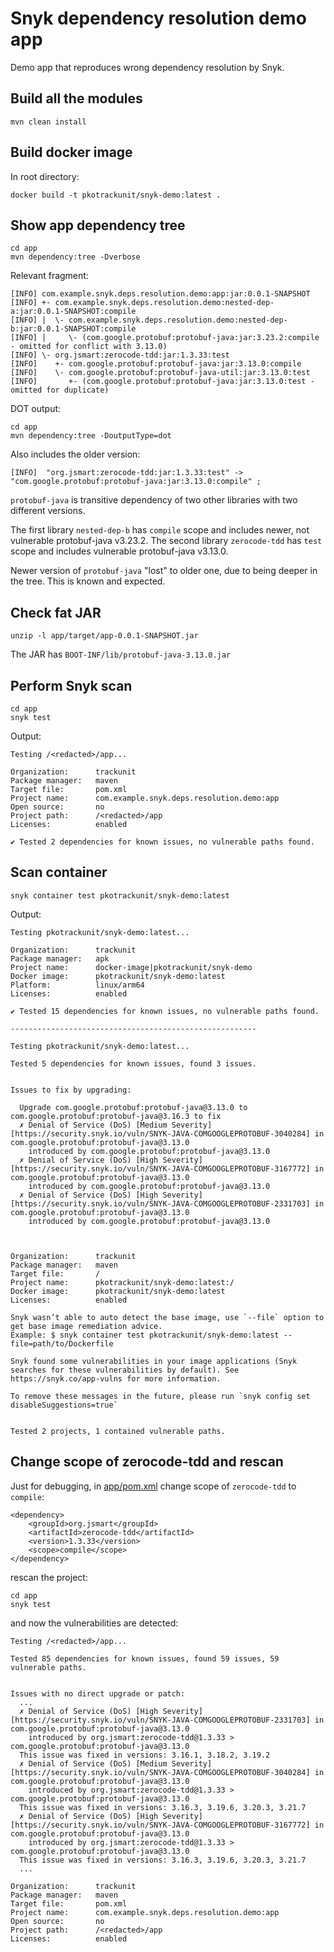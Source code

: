 # Snyk dependency resolution demo app

Demo app that reproduces wrong dependency resolution by Snyk.

## Build all the modules

```
mvn clean install
```

## Build docker image

In root directory:

```
docker build -t pkotrackunit/snyk-demo:latest .
```

## Show app dependency tree

```
cd app
mvn dependency:tree -Dverbose
```

Relevant fragment:

```
[INFO] com.example.snyk.deps.resolution.demo:app:jar:0.0.1-SNAPSHOT
[INFO] +- com.example.snyk.deps.resolution.demo:nested-dep-a:jar:0.0.1-SNAPSHOT:compile
[INFO] |  \- com.example.snyk.deps.resolution.demo:nested-dep-b:jar:0.0.1-SNAPSHOT:compile
[INFO] |     \- (com.google.protobuf:protobuf-java:jar:3.23.2:compile - omitted for conflict with 3.13.0)
[INFO] \- org.jsmart:zerocode-tdd:jar:1.3.33:test
[INFO]    +- com.google.protobuf:protobuf-java:jar:3.13.0:compile
[INFO]    \- com.google.protobuf:protobuf-java-util:jar:3.13.0:test
[INFO]       +- (com.google.protobuf:protobuf-java:jar:3.13.0:test - omitted for duplicate)
```

DOT output:

```
cd app
mvn dependency:tree -DoutputType=dot
```

Also includes the older version:

```
[INFO]  "org.jsmart:zerocode-tdd:jar:1.3.33:test" -> "com.google.protobuf:protobuf-java:jar:3.13.0:compile" ; 
```

`protobuf-java` is transitive dependency of two other libraries with two different versions.

The first library `nested-dep-b` has `compile` scope and includes newer, not vulnerable protobuf-java v3.23.2.
The second library `zerocode-tdd` has `test` scope and includes vulnerable protobuf-java v3.13.0.

Newer version of `protobuf-java` "lost" to older one, due to being deeper in the tree.
This is known and expected.

## Check fat JAR

```
unzip -l app/target/app-0.0.1-SNAPSHOT.jar
```

The JAR has `BOOT-INF/lib/protobuf-java-3.13.0.jar`

## Perform Snyk scan

```
cd app
snyk test
```

Output:

```
Testing /<redacted>/app...

Organization:      trackunit
Package manager:   maven
Target file:       pom.xml
Project name:      com.example.snyk.deps.resolution.demo:app
Open source:       no
Project path:      /<redacted>/app
Licenses:          enabled

✔ Tested 2 dependencies for known issues, no vulnerable paths found.
```

## Scan container

```
snyk container test pkotrackunit/snyk-demo:latest
```

Output:

```
Testing pkotrackunit/snyk-demo:latest...

Organization:      trackunit
Package manager:   apk
Project name:      docker-image|pkotrackunit/snyk-demo
Docker image:      pkotrackunit/snyk-demo:latest
Platform:          linux/arm64
Licenses:          enabled

✔ Tested 15 dependencies for known issues, no vulnerable paths found.

-------------------------------------------------------

Testing pkotrackunit/snyk-demo:latest...

Tested 5 dependencies for known issues, found 3 issues.


Issues to fix by upgrading:

  Upgrade com.google.protobuf:protobuf-java@3.13.0 to com.google.protobuf:protobuf-java@3.16.3 to fix
  ✗ Denial of Service (DoS) [Medium Severity][https://security.snyk.io/vuln/SNYK-JAVA-COMGOOGLEPROTOBUF-3040284] in com.google.protobuf:protobuf-java@3.13.0
    introduced by com.google.protobuf:protobuf-java@3.13.0
  ✗ Denial of Service (DoS) [High Severity][https://security.snyk.io/vuln/SNYK-JAVA-COMGOOGLEPROTOBUF-3167772] in com.google.protobuf:protobuf-java@3.13.0
    introduced by com.google.protobuf:protobuf-java@3.13.0
  ✗ Denial of Service (DoS) [High Severity][https://security.snyk.io/vuln/SNYK-JAVA-COMGOOGLEPROTOBUF-2331703] in com.google.protobuf:protobuf-java@3.13.0
    introduced by com.google.protobuf:protobuf-java@3.13.0



Organization:      trackunit
Package manager:   maven
Target file:       /
Project name:      pkotrackunit/snyk-demo:latest:/
Docker image:      pkotrackunit/snyk-demo:latest
Licenses:          enabled

Snyk wasn’t able to auto detect the base image, use `--file` option to get base image remediation advice.
Example: $ snyk container test pkotrackunit/snyk-demo:latest --file=path/to/Dockerfile

Snyk found some vulnerabilities in your image applications (Snyk searches for these vulnerabilities by default). See https://snyk.co/app-vulns for more information.

To remove these messages in the future, please run `snyk config set disableSuggestions=true`


Tested 2 projects, 1 contained vulnerable paths.
```

## Change scope of zerocode-tdd and rescan

Just for debugging, in [app/pom.xml](app/pom.xml) change scope of `zerocode-tdd` to `compile`:
```
<dependency>
    <groupId>org.jsmart</groupId>
    <artifactId>zerocode-tdd</artifactId>
    <version>1.3.33</version>
    <scope>compile</scope>
</dependency>
```

rescan the project:

```
cd app
snyk test
```

and now the vulnerabilities are detected:

```
Testing /<redacted>/app...

Tested 85 dependencies for known issues, found 59 issues, 59 vulnerable paths.


Issues with no direct upgrade or patch:
  ...
  ✗ Denial of Service (DoS) [High Severity][https://security.snyk.io/vuln/SNYK-JAVA-COMGOOGLEPROTOBUF-2331703] in com.google.protobuf:protobuf-java@3.13.0
    introduced by org.jsmart:zerocode-tdd@1.3.33 > com.google.protobuf:protobuf-java@3.13.0
  This issue was fixed in versions: 3.16.1, 3.18.2, 3.19.2
  ✗ Denial of Service (DoS) [Medium Severity][https://security.snyk.io/vuln/SNYK-JAVA-COMGOOGLEPROTOBUF-3040284] in com.google.protobuf:protobuf-java@3.13.0
    introduced by org.jsmart:zerocode-tdd@1.3.33 > com.google.protobuf:protobuf-java@3.13.0
  This issue was fixed in versions: 3.16.3, 3.19.6, 3.20.3, 3.21.7
  ✗ Denial of Service (DoS) [High Severity][https://security.snyk.io/vuln/SNYK-JAVA-COMGOOGLEPROTOBUF-3167772] in com.google.protobuf:protobuf-java@3.13.0
    introduced by org.jsmart:zerocode-tdd@1.3.33 > com.google.protobuf:protobuf-java@3.13.0
  This issue was fixed in versions: 3.16.3, 3.19.6, 3.20.3, 3.21.7
  ...

Organization:      trackunit
Package manager:   maven
Target file:       pom.xml
Project name:      com.example.snyk.deps.resolution.demo:app
Open source:       no
Project path:      /<redacted>/app
Licenses:          enabled
```
